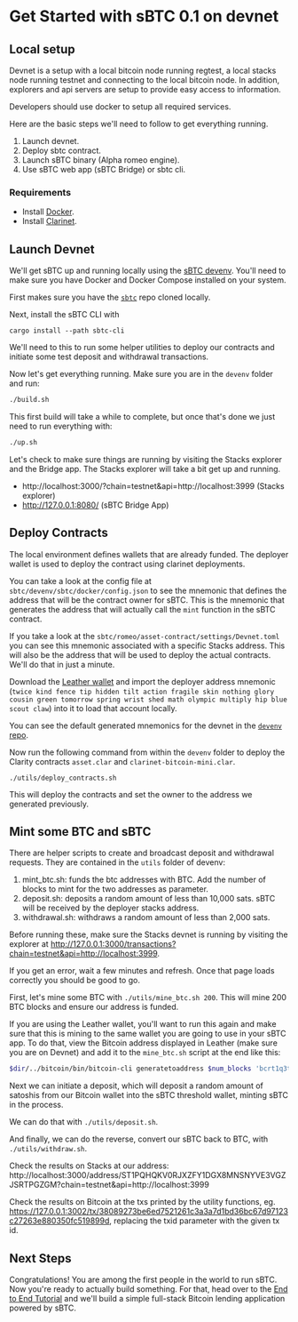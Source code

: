 # Get Started with sBTC 0.1 on devnet

## Local setup

Devnet is a setup with a local bitcoin node running regtest, a local stacks node running testnet and connecting to the local bitcoin node. In addition, explorers and api servers are setup to provide easy access to information.

Developers should use docker to setup all required services.

Here are the basic steps we'll need to follow to get everything running.

1. Launch devnet.
2. Deploy sbtc contract.
3. Launch sBTC binary (Alpha romeo engine).
4. Use sBTC web app (sBTC Bridge) or sbtc cli.

### Requirements

- Install [Docker](https://docs.docker.com/engine/install/).
- Install [Clarinet](https://github.com/hirosystems/clarinet).

## Launch Devnet

We'll get sBTC up and running locally using the [sBTC devenv](https://github.com/stacks-network/sbtc/blob/main/devenv/README.md). You'll need to make sure you have Docker and Docker Compose installed on your system.

First makes sure you have the [`sbtc`](https://github.com/stacks-network/sbtc) repo cloned locally.

Next, install the sBTC CLI with

```
cargo install --path sbtc-cli
```

We'll need to this to run some helper utilities to deploy our contracts and initiate some test deposit and withdrawal transactions.

Now let's get everything running. Make sure you are in the `devenv` folder and run:

```bash
./build.sh
```

This first build will take a while to complete, but once that's done we just need to run everything with:

```bash
./up.sh
```

Let's check to make sure things are running by visiting the Stacks explorer and the Bridge app. The Stacks explorer will take a bit get up and running.

- http://localhost:3000/?chain=testnet&api=http://localhost:3999 (Stacks explorer)
- http://127.0.0.1:8080/ (sBTC Bridge App)

## Deploy Contracts

The local environment defines wallets that are already funded. The deployer wallet is used to deploy the contract using clarinet deployments.

You can take a look at the config file at `sbtc/devenv/sbtc/docker/config.json` to see the mnemonic that defines the address that will be the contract owner for sBTC. This is the mnemonic that generates the address that will actually call the `mint` function in the sBTC contract.

If you take a look at the `sbtc/romeo/asset-contract/settings/Devnet.toml` you can see this mnemonic associated with a specific Stacks address. This will also be the address that will be used to deploy the actual contracts. We'll do that in just a minute.

Download the [Leather wallet](https://leather.io) and import the deployer address mnemonic (`twice kind fence tip hidden tilt action fragile skin nothing glory cousin green tomorrow spring wrist shed math olympic multiply hip blue scout claw`) into it to load that account locally.

You can see the default generated mnemonics for the devnet in the [`devenv` repo](https://github.com/stacks-network/sbtc/devenv).

Now run the following command from within the `devenv` folder to deploy the Clarity contracts `asset.clar` and `clarinet-bitcoin-mini.clar`.

```
./utils/deploy_contracts.sh
```

This will deploy the contracts and set the owner to the address we generated previously.

## Mint some BTC and sBTC

There are helper scripts to create and broadcast deposit and withdrawal requests. They are contained in the `utils` folder of devenv:

1. mint_btc.sh: funds the btc addresses with BTC. Add the number of blocks to mint for the two addresses as parameter.
2. deposit.sh: deposits a random amount of less than 10,000 sats. sBTC will be received by the deployer stacks address.
3. withdrawal.sh: withdraws a random amount of less than 2,000 sats.

Before running these, make sure the Stacks devnet is running by visiting the explorer at http://127.0.0.1:3000/transactions?chain=testnet&api=http://localhost:3999.

If you get an error, wait a few minutes and refresh. Once that page loads correctly you should be good to go.

First, let's mine some BTC with `./utils/mine_btc.sh 200`. This will mine 200 BTC blocks and ensure our address is funded.

If you are using the Leather wallet, you'll want to run this again and make sure that this is mining to the same wallet you are going to use in your sBTC app. To do that, view the Bitcoin address displayed in Leather (make sure you are on Devnet) and add it to the `mine_btc.sh` script at the end like this:

```bash
$dir/../bitcoin/bin/bitcoin-cli generatetoaddress $num_blocks 'bcrt1q3tj2fr9scwmcw3rq5m6jslva65f2rqjxfrjz47'
```

Next we can initiate a deposit, which will deposit a random amount of satoshis from our Bitcoin wallet into the sBTC threshold wallet, minting sBTC in the process.

We can do that with `./utils/deposit.sh`.

And finally, we can do the reverse, convert our sBTC back to BTC, with `./utils/withdraw.sh`.

Check the results on Stacks at our address:
http://localhost:3000/address/ST1PQHQKV0RJXZFY1DGX8MNSNYVE3VGZJSRTPGZGM?chain=testnet&api=http://localhost:3999

Check the results on Bitcoin at the txs printed by the utility functions, eg. https://127.0.0.1:3002/tx/38089273be6ed7521261c3a3a7d1bd36bc67d97123c27263e880350fc519899d, replacing the txid parameter with the given tx id.

## Next Steps

Congratulations! You are among the first people in the world to run sBTC. Now you're ready to actually build something. For that, head over to the [End to End Tutorial](./tutorial.md) and we'll build a simple full-stack Bitcoin lending application powered by sBTC.
